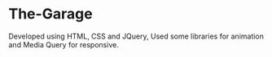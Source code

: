 # The-Garage
Developed using HTML, CSS and JQuery, Used some libraries for animation and Media Query for responsive.
